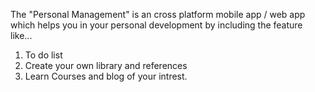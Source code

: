 The "Personal Management" is an cross platform mobile app / web app which helps you in your personal development by including the feature like...
1) To do list 
2) Create your own library and references 
3) Learn Courses and blog of your intrest.
